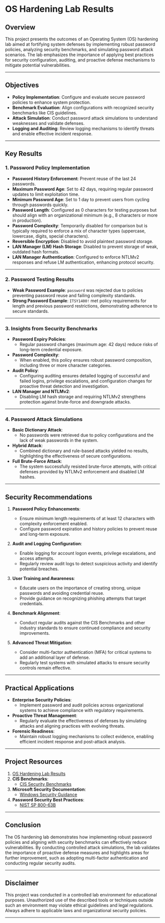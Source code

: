# OS Hardening Lab Results

## Overview

This project presents the outcomes of an Operating System (OS) hardening lab aimed at fortifying system defenses by implementing robust password policies, analyzing security benchmarks, and simulating password attack scenarios. The lab emphasizes the importance of applying best practices for security configuration, auditing, and proactive defense mechanisms to mitigate potential vulnerabilities.

---

## Objectives

- **Policy Implementation**: Configure and evaluate secure password policies to enhance system protection.
- **Benchmark Evaluation**: Align configurations with recognized security benchmarks like CIS guidelines.
- **Attack Simulation**: Conduct password attack simulations to understand weaknesses and validate defenses.
- **Logging and Auditing**: Review logging mechanisms to identify threats and enable effective incident response.

---

## Key Results

### 1. **Password Policy Implementation**
- **Password History Enforcement**: Prevent reuse of the last 24 passwords.
- **Maximum Password Age**: Set to 42 days, requiring regular password updates to limit exploitation time.
- **Minimum Password Age**: Set to 1 day to prevent users from cycling through passwords quickly.
- **Password Length**: Configured as 0 characters for testing purposes but should align with an organizational minimum (e.g., 8 characters or more in production).
- **Password Complexity**: Temporarily disabled for comparison but is typically required to enforce a mix of character types (uppercase, lowercase, digits, special characters).
- **Reversible Encryption**: Disabled to avoid plaintext password storage.
- **LAN Manager (LM) Hash Storage**: Disabled to prevent storage of weak, outdated hash formats.
- **LAN Manager Authentication**: Configured to enforce NTLMv2 responses and refuse LM authentication, enhancing protocol security.

---

### 2. **Password Testing Results**
- **Weak Password Example**: `password` was rejected due to policies preventing password reuse and failing complexity standards.
- **Strong Password Example**: `ITSY1400!` met policy requirements for length and previous password restrictions, demonstrating adherence to secure standards.

---

### 3. **Insights from Security Benchmarks**
- **Password Expiry Policies**:
  - Regular password changes (maximum age: 42 days) reduce risks of long-term credential exposure.
- **Password Complexity**:
  - When enabled, this policy ensures robust password composition, including three or more character categories.
- **Audit Policy**:
  - Configuring auditing ensures detailed logging of successful and failed logins, privilege escalations, and configuration changes for proactive threat detection and investigation.
- **LAN Manager and NTLMv2**:
  - Disabling LM hash storage and requiring NTLMv2 strengthens protection against brute-force and downgrade attacks.

---

### 4. **Password Attack Simulations**
- **Basic Dictionary Attack**:
  - No passwords were retrieved due to policy configurations and the lack of weak passwords in the system.
- **Hybrid Attack**:
  - Combined dictionary and rule-based attacks yielded no results, highlighting the effectiveness of secure configurations.
- **Full Brute-Force Attack**:
  - The system successfully resisted brute-force attempts, with critical defenses provided by NTLMv2 enforcement and disabled LM hashes.

---

## Security Recommendations

1. **Password Policy Enhancements**:
   - Ensure minimum length requirements of at least 12 characters with complexity enforcement enabled.
   - Configure password expiration and history policies to prevent reuse and long-term exposure.
   
2. **Audit and Logging Configuration**:
   - Enable logging for account logon events, privilege escalations, and access attempts.
   - Regularly review audit logs to detect suspicious activity and identify potential breaches.

3. **User Training and Awareness**:
   - Educate users on the importance of creating strong, unique passwords and avoiding credential reuse.
   - Provide guidance on recognizing phishing attempts that target credentials.

4. **Benchmark Alignment**:
   - Conduct regular audits against the CIS Benchmarks and other industry standards to ensure continued compliance and security improvements.

5. **Advanced Threat Mitigation**:
   - Consider multi-factor authentication (MFA) for critical systems to add an additional layer of defense.
   - Regularly test systems with simulated attacks to ensure security controls remain effective.

---

## Practical Applications

- **Enterprise Security Policies**:
  - Implement password and audit policies across organizational systems to achieve compliance with regulatory requirements.
- **Proactive Threat Management**:
  - Regularly evaluate the effectiveness of defenses by simulating attacks and aligning practices with evolving threats.
- **Forensic Readiness**:
  - Maintain robust logging mechanisms to collect evidence, enabling efficient incident response and post-attack analysis.

---

## Project Resources

1. [OS Hardening Lab Results](https://github.com/StephVergil/OS-Hardening-Lab-Results/blob/main/OSHardeningLabResult.docx.pdf)
2. **CIS Benchmarks**:
   - [CIS Security Benchmarks](https://www.cisecurity.org/cis-benchmarks/)
3. **Microsoft Security Documentation**:
   - [Windows Security Guidance](https://learn.microsoft.com/en-us/windows/security/)
4. **Password Security Best Practices**:
   - [NIST SP 800-63B](https://pages.nist.gov/800-63-3/sp800-63b.html)

---

## Conclusion

The OS hardening lab demonstrates how implementing robust password policies and aligning with security benchmarks can effectively reduce vulnerabilities. By conducting controlled attack simulations, the lab validates the importance of proactive defense measures and highlights areas for further improvement, such as adopting multi-factor authentication and conducting regular security audits.

---

## Disclaimer

This project was conducted in a controlled lab environment for educational purposes. Unauthorized use of the described tools or techniques outside such an environment may violate ethical guidelines and legal regulations. Always adhere to applicable laws and organizational security policies.

---
